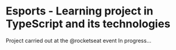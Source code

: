 # Esports - Learning project in TypeScript and its technologies

Project carried out at the @rocketseat event
In progress...
